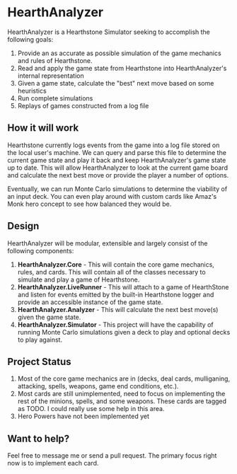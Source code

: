 HearthAnalyzer
==============

HearthAnalyzer is a Hearthstone Simulator seeking to accomplish the following goals:

1. Provide an as accurate as possible simulation of the game mechanics and rules of Hearthstone.
2. Read and apply the game state from Hearthstone into HearthAnalyzer's internal representation
3. Given a game state, calculate the "best" next move based on some heuristics
4. Run complete simulations
5. Replays of games constructed from a log file

How it will work
-----------------
Hearthstone currently logs events from the game into a log file stored on the local user's machine. We can query and parse
this file to determine the current game state and play it back and keep HearthAnalyzer's game state up to date.
This will allow HearthAnalyzer to look at the current game board and calculate the next best move or provide the player
a number of options. 

Eventually, we can run Monte Carlo simulations to determine the viability of an input deck. You can even play around with custom cards
like Amaz's Monk hero concept to see how balanced they would be.

Design
--------------
HearthAnalyzer will be modular, extensible and largely consist of the following components:

1. **HearthAnalyzer.Core** - This will contain the core game mechanics, rules, and cards. This will contain all of the classes 
necessary to simulate and play a game of Hearthstone.
2. **HearthAnalyzer.LiveRunner** - This will attach to a game of HearthStone and listen for events emitted by the built-in 
Hearthstone logger and provide an accessible instance of the game state.
3. **HearthAnalyzer.Analyzer** - This will calculate the next best move(s) given the game state.
4. **HearthAnalyzer.Simulator** - This project will have the capability of running Monte Carlo simulations given a deck to play 
and optional decks to play against.

Project Status
---------------
1. Most of the core game mechanics are in (decks, deal cards, mulliganing, attacking, spells, weapons, game end conditions, etc.).
2. Most cards are still unimplemented, need to focus on implementing the rest of the minions, spells, and some weapons. These cards
are tagged as TODO. I could really use some help in this area.
3. Hero Powers have not been implemented yet

Want to help?
---------------
Feel free to message me or send a pull request. The primary focus right now is to implement each card.